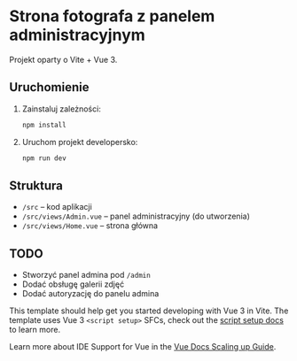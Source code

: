 
# Strona fotografa z panelem administracyjnym

Projekt oparty o Vite + Vue 3. 

## Uruchomienie

1. Zainstaluj zależności:
	```sh
	npm install
	```
2. Uruchom projekt developersko:
	```sh
	npm run dev
	```

## Struktura
- `/src` – kod aplikacji
- `/src/views/Admin.vue` – panel administracyjny (do utworzenia)
- `/src/views/Home.vue` – strona główna

## TODO
- Stworzyć panel admina pod `/admin`
- Dodać obsługę galerii zdjęć
- Dodać autoryzację do panelu admina

This template should help get you started developing with Vue 3 in Vite. The template uses Vue 3 `<script setup>` SFCs, check out the [script setup docs](https://v3.vuejs.org/api/sfc-script-setup.html#sfc-script-setup) to learn more.

Learn more about IDE Support for Vue in the [Vue Docs Scaling up Guide](https://vuejs.org/guide/scaling-up/tooling.html#ide-support).
